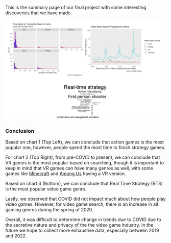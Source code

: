 This is the summary page of our final project with some interesting discoveries that we have made.

![Summary Charts](images/summary.jpeg)

### Conclusion

Based on chart 1 (Top Left), we can conclude that action games is the most popular one, however, people spend the most time to finish strategy games.

For chart 2 (Top Right), from pre-COVID to present, we can conclude that VR games is the most popular based on searching, though it is important to keep in mind that VR games can have many genres as well, with some games like [Minecraft](https://www.minecraft.net/en-us/vr) and [Among Us](https://www.innersloth.com/games/among-us-vr/) having a VR version.

Based on chart 3 (Bottom), we can conclude that Real Time Strategy (RTS) is the most popular video game genre.

Lastly, we observed that COVID did not impact much about how people play video games. However, for video game search, there is an increase in all gaming genres during the spring of 2020.

Overall, it was difficult to determine change in trends due to COVID due to the secretive nature and privacy of the the video game industry. In the future we hope to collect more exhaustive data, especially between 2019 and 2022.
